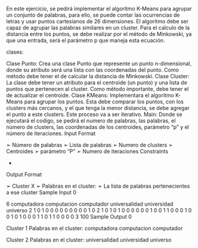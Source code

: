 En este ejercicio, se pedirá implementar el algoritmo K-Means para agrupar un conjunto de palabras, para ello, se puede contar las ocurrencias de letras y usar puntos cartesianos de 26 dimensiones. El algoritmo debe ser capaz de agrupar las palabras similares en un cluster. Para el calculo de la distancia entre los puntos, se debe realizar por el método de Minkowski, ya que una entrada, será el parámetro p que maneja esta ecuación.

clases:

Clase Punto: Crea una clase Punto que represente un punto n-dimensional, donde su atributo será una lista con las coordenadas del punto. Como método debe tener el de calcular la distancia de Minkowski.
Clase Cluster: La clase debe tener un atributo para el centroide (un punto) y una lista de puntos que pertenecen al cluster. Como método importante, debe tener el de actualizar el centroide.
Clase KMeans: Implementara el algoritmo K-Means para agrupar los puntos. Esta debe comparar los puntos, con los clusters más cercanos, y el que tenga la menor distancia, se debe agregar el punto a este clusters. Este proceso va a ser iterativo.
Main: Donde se ejecutará el codigo, se pedirá el numero de palabras, las palabras, el número de clusters, las coordenadas de los centroides, parámetro “p” y el número de iteraciones.
Input Format

➢ Número de palabras
➢ Lista de palabras
➢ Numero de clusters
➢ Centroides
➢ parámetro “P”
➢ Numero de iteraciones
Constraints

-

Output Format

➢ Cluster X
➢ Palabras en el cluster:
➢ La lista de palabras pertenecientes a ese cluster
Sample Input 0

6
computadora
computacion
computador
universalidad
universidad
universo
2
1 0 1 0 0 0 0 0 0 0 0 0 1 0 2 1 0 1 0 1 0 0 0 0 0 0
1 0 0 1 1 0 0 0 1 0 0 1 0 1 0 0 0 1 1 0 1 1 0 0 0 0
3
100
Sample Output 0

Cluster 1
Palabras en el cluster:
computadora
computacion
computador

Cluster 2
Palabras en el cluster:
universalidad
universidad
universo
